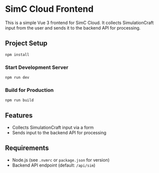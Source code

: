 # SimC Cloud Frontend

This is a simple Vue 3 frontend for SimC Cloud.
It collects SimulationCraft input from the user and sends it to the backend API for processing.

## Project Setup

```sh
npm install
```

### Start Development Server

```sh
npm run dev
```

### Build for Production

```sh
npm run build
```

## Features

- Collects SimulationCraft input via a form
- Sends input to the backend API for processing

## Requirements

- Node.js (see `.nvmrc` or `package.json` for version)
- Backend API endpoint (default: `/api/sim`)
